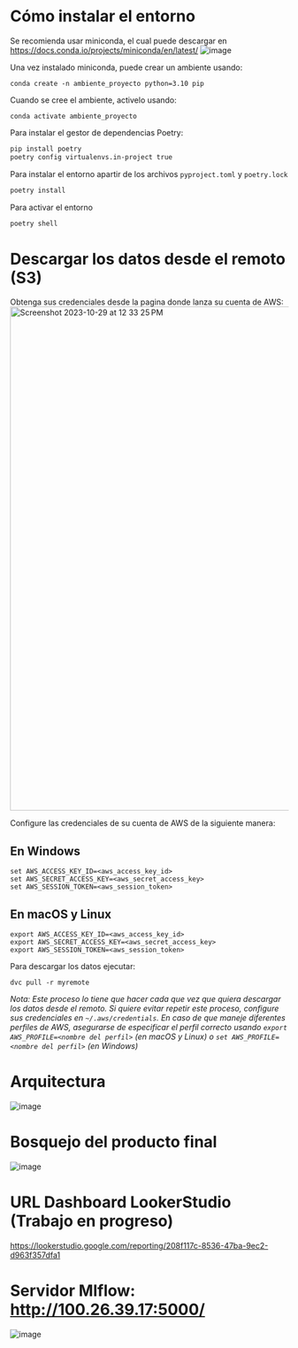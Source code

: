# Cómo instalar el entorno
Se recomienda usar miniconda, el cual puede descargar en https://docs.conda.io/projects/miniconda/en/latest/
![image](https://github.com/jjovalle99/proyecto_despliegue_de_modelos/assets/70274018/5713fe31-ea0c-4710-9a69-5efeaf165786)

Una vez instalado miniconda, puede crear un ambiente usando:
```
conda create -n ambiente_proyecto python=3.10 pip
```

Cuando se cree el ambiente, activelo usando:
```
conda activate ambiente_proyecto
```

Para instalar el gestor de dependencias Poetry:
```bash
pip install poetry
poetry config virtualenvs.in-project true
```

Para instalar el entorno apartir de los archivos `pyproject.toml` y `poetry.lock`
```bash
poetry install
```

Para activar el entorno
```bash
poetry shell
```

# Descargar los datos desde el remoto (S3)
Obtenga sus credenciales desde la pagina donde lanza su cuenta de AWS:
<img width="911" alt="Screenshot 2023-10-29 at 12 33 25 PM" src="https://github.com/jjovalle99/proyecto_despliegue_de_modelos/assets/70274018/a6ad4b22-29fb-4c5b-bda9-5ba767ea5810">

Configure las credenciales de su cuenta de AWS de la siguiente manera:
## En Windows
```
set AWS_ACCESS_KEY_ID=<aws_access_key_id>
set AWS_SECRET_ACCESS_KEY=<aws_secret_access_key>
set AWS_SESSION_TOKEN=<aws_session_token>
```
## En macOS y Linux
```
export AWS_ACCESS_KEY_ID=<aws_access_key_id>
export AWS_SECRET_ACCESS_KEY=<aws_secret_access_key>
export AWS_SESSION_TOKEN=<aws_session_token>
```

Para descargar los datos ejecutar:
```
dvc pull -r myremote
```

_Nota: Este proceso lo tiene que hacer cada que vez que quiera descargar los datos desde el remoto.
Si quiere evitar repetir este proceso, configure sus credenciales en `~/.aws/credentials`.
En caso de que maneje diferentes perfiles de AWS, asegurarse de especificar el perfil correcto
usando `export AWS_PROFILE=<nombre del perfil>` (en macOS y Linux) o `set AWS_PROFILE=<nombre del perfil>` (en Windows)_

# Arquitectura
![image](https://github.com/jjovalle99/proyecto_despliegue_de_modelos/assets/70274018/a52c7e3d-c448-483b-b5ca-9b255a73371b)

# Bosquejo del producto final
![image](https://github.com/jjovalle99/proyecto_despliegue_de_modelos/assets/70274018/427f56e6-3cf2-4cf4-8342-988d4358ac60)

# URL Dashboard LookerStudio (Trabajo en progreso)
https://lookerstudio.google.com/reporting/208f117c-8536-47ba-9ec2-d963f357dfa1

# Servidor Mlflow: http://100.26.39.17:5000/
![image](https://github.com/jjovalle99/proyecto_despliegue_de_modelos/assets/70274018/51f98b74-5f23-4bb7-8a9c-a821e849f89c)

